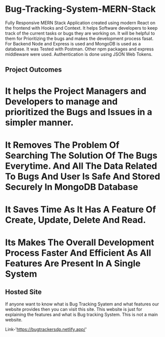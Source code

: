 # Bug-Tracking-System-MERN-Stack
Fully Responsive MERN Stack Application created using modern React on the frontend with Hooks and Context. It helps Software developers to keep track of the current tasks or bugs they are working on. It will be helpful to them for Prioritizing the bugs and makes the development process fasat.
For Backend Node and Express is used and MongoDB is used as a database. It was Tested with Postman. Other npm packages and express middleware were used. 
Authentication is done using JSON Web Tokens.


## Project Outcomes
# It helps the Project Managers and Developers to manage and prioritized the Bugs and Issues in a simpler manner.
# It Removes The Problem Of Searching The Solution Of The Bugs Everytime. And All The Data Related To Bugs And User Is Safe And Stored Securely In MongoDB Database
# It Saves Time As It Has A Feature Of Create, Update, Delete And Read.
# Its Makes The Overall Development Process Faster And Efficient As All Features Are Present In A Single System


## Hosted Site 

If anyone want to know what is Bug Tracking Syatem and what features our website provides then you can visit this site.
This website is just for explaining the features and what is Bug tracking System. This is not a main website.

Link-'https://bugtrackersdp.netlify.app/'



